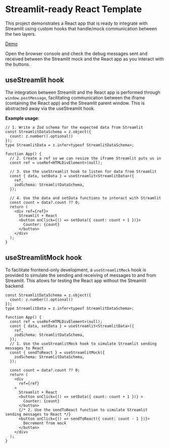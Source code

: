 # Streamlit-ready React Template

This project demonstrates a React app that is ready to integrate with Streamlit using custom hooks that handle/mock communication between the two layers.

[Demo](https://streamlit-ready-react-component.vercel.app/)

Open the browser console and check the debug messages sent and received between the Streamlit mock and the React app as you interact with the buttons.

## useStreamlit hook

The integration between Streamlit and the React app is performed through `window.postMessage`, facilitating communication between the iframe (containing the React app) and the Streamlit parent window. This is abstracted away via the useStreamlit hook.

**Example usage**:

```tsx
// 1. Write a Zod schema for the expected data from Streamlit
const StreamlitDataSchema = z.object({
  count: z.number().optional()
});
type StreamlitData = z.infer<typeof StreamlitDataSchema>;

function App() {
  // 2. Create a ref so we can resize the iframe Streamlit puts us in
  const ref = useRef<HTMLDivElement>(null);

  // 3. Use the useStreamlit hook to listen for data from Streamlit
  const { data, setData } = useStreamlit<StreamlitData>({
    ref,
    zodSchema: StreamlitDataSchema,
  });

  // 4. Use the data and setData functions to interact with Streamlit
  const count = data?.count ?? 0;
  return (
    <div ref={ref}>
      Streamlit + React
      <button onClick={() => setData({ count: count + 1 })}>
        Counter: {count}
      </button>
    </div>
  );
}
```

## useStreamlitMock hook

To facilitate frontend-only development, a `useStreamlitMock` hook is provided to simulate the sending and receiving of messages to and from Streamlit. This allows for testing the React app without the Streamlit backend.

```tsx
const StreamlitDataSchema = z.object({
  count: z.number().optional()
});
type StreamlitData = z.infer<typeof StreamlitDataSchema>;

function App() {
  const ref = useRef<HTMLDivElement>(null);
  const { data, setData } = useStreamlit<StreamlitData>({
    ref,
    zodSchema: StreamlitDataSchema,
  });
  // 1. Use the useStreamlitMock hook to simulate Streamlit sending messages to React
  const { sendToReact } = useStreamlitMock({
    zodSchema: StreamlitDataSchema,
  });

  const count = data?.count ?? 0;
  return (
    <div
      ref={ref}
    >
      Streamlit + React
      <button onClick={() => setData({ count: count + 1 })} >
        Counter: {count}
      </button>
      {/* 2. Use the sendToReact function to simulate Streamlit sending messages to React */}
      <button onClick={() => sendToReact({ count: count - 1 })}>
        Decrement from mock
      </button>
    </div>
  );
}
```
